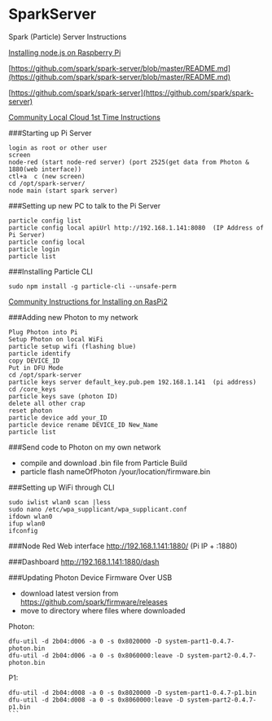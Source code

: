 # SparkServer
Spark (Particle) Server Instructions

[Installing node.js on Raspberry Pi](https://learn.adafruit.com/node-embedded-development/)

[https://github.com/spark/spark-server/blob/master/README.md](https://github.com/spark/spark-server/blob/master/README.md)

[https://github.com/spark/spark-server](https://github.com/spark/spark-server)



[Community Local Cloud 1st Time Instructions](https://community.particle.io/t/tutorial-local-cloud-1st-time-instructions-01-oct-15/5589)

###Starting up Pi Server
```
login as root or other user
screen
node-red (start node-red server) (port 2525(get data from Photon & 1880(web interface))
ctl+a  c (new screen)
cd /opt/spark-server/
node main (start spark server)
```
###Setting up new PC to talk to the Pi Server

```
particle config list
particle config local apiUrl http://192.168.1.141:8080  (IP Address of Pi Server)
particle config local
particle login
particle list
```

###Installing Particle CLI
```
sudo npm install -g particle-cli --unsafe-perm
```
[Community Instructions for Installing on RasPi2](https://community.particle.io/t/installing-particle-cli-spark-server-on-raspberry-pi-2/12996)

###Adding new Photon to my network
```
Plug Photon into Pi 
Setup Photon on local WiFi
particle setup wifi (flashing blue)
particle identify 
copy DEVICE_ID
Put in DFU Mode
cd /opt/spark-server
particle keys server default_key.pub.pem 192.168.1.141  (pi address)
cd /core_keys
particle keys save (photon ID)
delete all other crap
reset photon
particle device add your_ID
particle device rename DEVICE_ID New_Name
particle list

```



###Send code to Photon on my own network
* compile and download .bin file from Particle Build
* particle flash nameOfPhoton /your/location/firmware.bin

###Setting up WiFi through CLI
```
sudo iwlist wlan0 scan |less
sudo nano /etc/wpa_supplicant/wpa_supplicant.conf
ifdown wlan0
ifup wlan0
ifconfig
```
###Node Red Web interface
http://192.168.1.141:1880/  (Pi IP + :1880)

###Dashboard
http://192.168.1.141:1880/dash  


###Updating Photon Device Firmware Over USB
* download latest version from https://github.com/spark/firmware/releases
* move to directory where files where downloaded

Photon:
```
dfu-util -d 2b04:d006 -a 0 -s 0x8020000 -D system-part1-0.4.7-photon.bin
dfu-util -d 2b04:d006 -a 0 -s 0x8060000:leave -D system-part2-0.4.7-photon.bin
```
P1:
````
dfu-util -d 2b04:d008 -a 0 -s 0x8020000 -D system-part1-0.4.7-p1.bin
dfu-util -d 2b04:d008 -a 0 -s 0x8060000:leave -D system-part2-0.4.7-p1.bin
```


